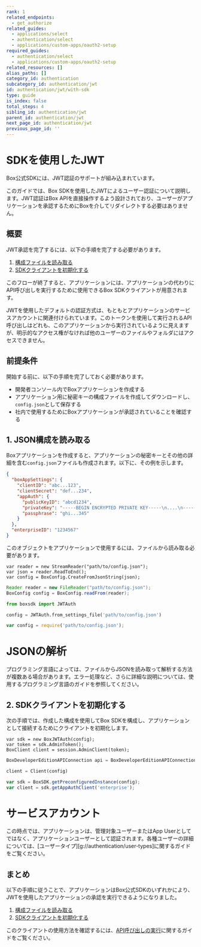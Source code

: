 ```yaml
---
rank: 1
related_endpoints:
  - get_authorize
related_guides:
  - applications/select
  - authentication/select
  - applications/custom-apps/oauth2-setup
required_guides:
  - authentication/select
  - applications/custom-apps/oauth2-setup
related_resources: []
alias_paths: []
category_id: authentication
subcategory_id: authentication/jwt
id: authentication/jwt/with-sdk
type: guide
is_index: false
total_steps: 4
sibling_id: authentication/jwt
parent_id: authentication/jwt
next_page_id: authentication/jwt
previous_page_id: ''
---
```

# SDKを使用したJWT

Box公式SDKには、JWT認証のサポートが組み込まれています。

このガイドでは、Box SDKを使用したJWTによるユーザー認証について説明します。JWT認証はBox APIを直接操作するよう設計されており、ユーザーがアプリケーションを承認するためにBoxを介してリダイレクトする必要はありません。

## 概要

JWT承認を完了するには、以下の手順を完了する必要があります。

1. [構成ファイルを読み取る](#1-read-json-configuration)
2. [SDKクライアントを初期化する](#2-initialize-sdk-client)

このフローが終了すると、アプリケーションには、アプリケーションの代わりにAPI呼び出しを実行するために使用できるBox SDKクライアントが用意されます。

<Message notice>

JWTを使用したデフォルトの認証方式は、もともとアプリケーションのサービスアカウントに関連付けられています。このトークンを使用して実行されるAPI呼び出しはどれも、このアプリケーションから実行されているように見えますが、明示的なアクセス権がなければ他のユーザーのファイルやフォルダにはアクセスできません。

</Message>

## 前提条件

開始する前に、以下の手順を完了しておく必要があります。

* 開発者コンソール内でBoxアプリケーションを作成する
* アプリケーション用に秘密キーの構成ファイルを作成してダウンロードし、`config.json`として保存する
* 社内で使用するためにBoxアプリケーションが承認されていることを確認する

## 1. JSON構成を読み取る

Boxアプリケーションを作成すると、アプリケーションの秘密キーとその他の詳細を含む`config.json`ファイルも作成されます。以下に、その例を示します。

<Tabs>

<Tab title="config.json">

<!-- markdownlint-disable line-length -->

```json
{
  "boxAppSettings": {
    "clientID": "abc...123",
    "clientSecret": "def...234",
    "appAuth": {
      "publicKeyID": "abcd1234",
      "privateKey": "-----BEGIN ENCRYPTED PRIVATE KEY-----\n....\n-----END ENCRYPTED PRIVATE KEY-----\n",
      "passphrase": "ghi...345"
    }
  },
  "enterpriseID": "1234567"
}
```

<!-- markdownlint-enable line-length -->

</Tab>

</Tabs>

このオブジェクトをアプリケーションで使用するには、ファイルから読み取る必要があります。

<Tabs>

<Tab title=".Net">

```dotnet
var reader = new StreamReader("path/to/config.json");
var json = reader.ReadToEnd();
var config = BoxConfig.CreateFromJsonString(json);
```

</Tab>

<Tab title="Java">

```java
Reader reader = new FileReader("path/to/config.json");
BoxConfig config = BoxConfig.readFrom(reader);
```

</Tab>

<Tab title="Python">

```python
from boxsdk import JWTAuth

config = JWTAuth.from_settings_file('path/to/config.json')
```

</Tab>

<Tab title="Node">

```js
var config = require('path/to/config.json');
```

</Tab>

</Tabs>

<Message>

# JSONの解析

プログラミング言語によっては、ファイルからJSONを読み取って解析する方法が複数ある場合があります。エラー処理など、さらに詳細な説明については、使用するプログラミング言語のガイドを参照してください。

</Message>

## 2. SDKクライアントを初期化する

次の手順では、作成した構成を使用してBox SDKを構成し、アプリケーションとして接続するためにクライアントを初期化します。

<Tabs>

<Tab title=".Net">

```dotnet
var sdk = new BoxJWTAuth(config);
var token = sdk.AdminToken();
BoxClient client = session.AdminClient(token);
```

</Tab>

<Tab title="Java">

```java
BoxDeveloperEditionAPIConnection api = BoxDeveloperEditionAPIConnection.getAppEnterpriseConnection(config);
```

</Tab>

<Tab title="Python">

```python
client = Client(config)
```

</Tab>

<Tab title="Node">

```js
var sdk = BoxSDK.getPreconfiguredInstance(config);
var client = sdk.getAppAuthClient('enterprise');
```

</Tab>

</Tabs>

<Message warning>

# サービスアカウント

この時点では、アプリケーションは、管理対象ユーザーまたはApp Userとしてではなく、アプリケーションユーザーとして認証されます。各種ユーザーの詳細については、[ユーザータイプ][g://authentication/user-types]に関するガイドをご覧ください。

</Message>

## まとめ

以下の手順に従うことで、アプリケーションはBox公式SDKのいずれかにより、JWTを使用したアプリケーションの承認を実行できるようになりました。

1. [構成ファイルを読み取る](#1-read-json-configuration)
2. [SDKクライアントを初期化する](#2-initialize-sdk-client)

このクライアントの使用方法を確認するには、[API呼び出しの実行](g://api-calls)に関するガイドをご覧ください。
